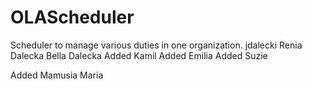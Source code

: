 # OLAScheduler
Scheduler to manage various duties in one organization.
jdalecki
Renia Dalecka
Bella Dalecka
Added Kamil
Added Emilia
Added Suzie

Added Mamusia Maria
